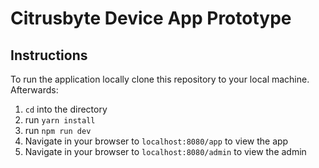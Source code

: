 # Citrusbyte Device App Prototype

## Instructions

To run the application locally clone this repository to your local machine. Afterwards:

1. `cd` into the directory
2. run `yarn install`
3. run `npm run dev`
4. Navigate in your browser to `localhost:8080/app` to view the app
5. Navigate in your browser to `localhost:8080/admin` to view the admin
